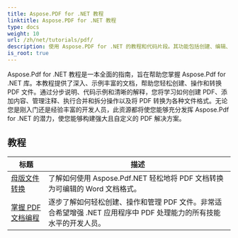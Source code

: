 ```yaml
---
title: Aspose.PDF for .NET 教程
linktitle: Aspose.PDF for .NET 教程
type: docs
weight: 10
url: /zh/net/tutorials/pdf/
description: 使用 Aspose.PDF for .NET 的教程和代码片段。其功能包括创建、编辑、转换、打印和 PDF 文档处理功能。
is_root: true
---
```


Aspose.Pdf for .NET 教程是一本全面的指南，旨在帮助您掌握 Aspose.Pdf for .NET 库。本教程提供了深入、示例丰富的文档，帮助您轻松创建、操作和转换 PDF 文件。通过分步说明、代码示例和清晰的解释，您将学习如何创建 PDF、添加内容、管理注释、执行合并和拆分操作以及将 PDF 转换为各种文件格式。无论您是刚入门还是经验丰富的开发人员，此资源都将使您能够充分发挥 Aspose.Pdf for .NET 的潜力，使您能够构建强大且自定义的 PDF 解决方案。

## 教程
| 标题 | 描述 |
| --- | --- | 
| [母版文件转换](./mastering-document-conversion/) | 了解如何使用 Aspose.Pdf.NET 轻松地将 PDF 文档转换为可编辑的 Word 文档格式。 |
| [掌握 PDF 文档编程](./master-pdf-document-programming/) | 逐步了解如何轻松创建、操作和管理 PDF 文件。非常适合希望增强 .NET 应用程序中 PDF 处理能力的所有技能水平的开发人员。 | 